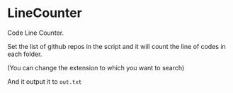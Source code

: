 # LineCounter

Code Line Counter.

Set the list of github repos in the script and it will count the line of codes in each folder.

(You can change the extension to which you want to search)

And it output it to `out.txt`
